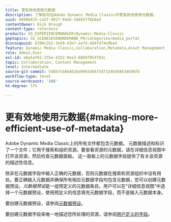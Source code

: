 ```yaml
---
title: 更有效地使用元数据
description: 了解如何在Adobe Dynamic Media Classic中更高效地使用元数据。
uuid: 6690b815-ca5f-491f-94eb-3d4657fbb8ed
contentOwner: Rick Brough
content-type: reference
products: SG_EXPERIENCEMANAGER/Dynamic-Media-Classic
geptopics: SG_SCENESEVENONDEMAND_PK/categories/media_portal
discoiquuid: b399c2b2-3e59-43e7-aa7d-dd4fdf4e9bad
feature: Dynamic Media Classic,Collaboration,Metadata,Asset Management
role: Admin,User
exl-id: e6a5af61-37be-4152-9ea3-8868f054783c
topic: Collaboration, Content Management
level: Intermediate
source-git-commit: 5d8b7cb8b4616a998346675d7324b568634698fb
workflow-type: tm+mt
source-wordcount: '168'
ht-degree: 57%

---
```


# 更有效地使用元数据{#making-more-efficient-use-of-metadata}

Adobe Dynamic Media Classic上的所有文件都包含元数据。 元数据描述和标识了一个文件；它用于搜索和组织资源。要查看资源的元数据，请在详细信息视图中打开该资源，然后检查元数据面板。 这一面板上的元数据字段提供了有关该资源的描述性信息。

除非在元数据字段中输入正确的元数据，否则元数据在搜索和资源组织中没有用处。要正确输入元数据并确保所有相应元数据字段均包含元数据，您可以创建元数据预设。*元数据预设*&#x200B;是一组预定义的元数据条目。用户可以在“详细信息视图”中选择一个元数据预设，使用预定义的信息填充元数据字段，而不是输入元数据本身。

要创建元数据预设，请参阅[元数据预设](application-setup.md#metadata_presets)。

要创建元数据字段来唯一地描述您所处理的资源，请参阅[用户定义的字段](application-setup.md#user_defined_fields)。
